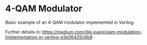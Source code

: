 # 4-QAM Modulator

Basic example of an 4-QAM modulator implemented in Verilog.

Further details in: https://medium.com/@e.joaojr/qam-modulation-implementation-in-verilog-e2e06425c6b9

